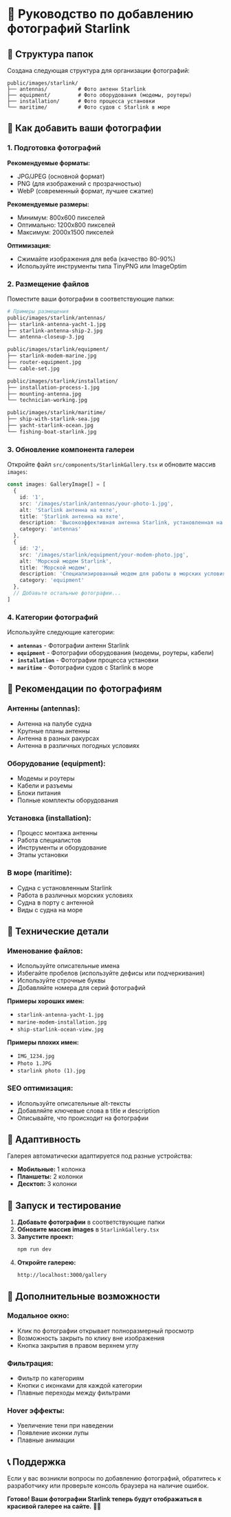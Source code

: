 # 📸 Руководство по добавлению фотографий Starlink

## 📁 Структура папок

Создана следующая структура для организации фотографий:

```
public/images/starlink/
├── antennas/          # Фото антенн Starlink
├── equipment/         # Фото оборудования (модемы, роутеры)
├── installation/      # Фото процесса установки
└── maritime/          # Фото судов с Starlink в море
```

## 🚀 Как добавить ваши фотографии

### 1. **Подготовка фотографий**

**Рекомендуемые форматы:**
- JPG/JPEG (основной формат)
- PNG (для изображений с прозрачностью)
- WebP (современный формат, лучшее сжатие)

**Рекомендуемые размеры:**
- Минимум: 800x600 пикселей
- Оптимально: 1200x800 пикселей
- Максимум: 2000x1500 пикселей

**Оптимизация:**
- Сжимайте изображения для веба (качество 80-90%)
- Используйте инструменты типа TinyPNG или ImageOptim

### 2. **Размещение файлов**

Поместите ваши фотографии в соответствующие папки:

```bash
# Примеры размещения
public/images/starlink/antennas/
├── starlink-antenna-yacht-1.jpg
├── starlink-antenna-ship-2.jpg
└── antenna-closeup-3.jpg

public/images/starlink/equipment/
├── starlink-modem-marine.jpg
├── router-equipment.jpg
└── cable-set.jpg

public/images/starlink/installation/
├── installation-process-1.jpg
├── mounting-antenna.jpg
└── technician-working.jpg

public/images/starlink/maritime/
├── ship-with-starlink-sea.jpg
├── yacht-starlink-ocean.jpg
└── fishing-boat-starlink.jpg
```

### 3. **Обновление компонента галереи**

Откройте файл `src/components/StarlinkGallery.tsx` и обновите массив `images`:

```typescript
const images: GalleryImage[] = [
  {
    id: '1',
    src: '/images/starlink/antennas/your-photo-1.jpg',
    alt: 'Starlink антенна на яхте',
    title: 'Starlink антенна на яхте',
    description: 'Высокоэффективная антенна Starlink, установленная на палубе яхты',
    category: 'antennas'
  },
  {
    id: '2',
    src: '/images/starlink/equipment/your-modem-photo.jpg',
    alt: 'Морской модем Starlink',
    title: 'Морской модем',
    description: 'Специализированный модем для работы в морских условиях',
    category: 'equipment'
  },
  // Добавьте остальные фотографии...
]
```

### 4. **Категории фотографий**

Используйте следующие категории:

- **`antennas`** - Фотографии антенн Starlink
- **`equipment`** - Фотографии оборудования (модемы, роутеры, кабели)
- **`installation`** - Фотографии процесса установки
- **`maritime`** - Фотографии судов с Starlink в море

## 🎨 Рекомендации по фотографиям

### **Антенны (antennas):**
- Антенна на палубе судна
- Крупные планы антенны
- Антенна в разных ракурсах
- Антенна в различных погодных условиях

### **Оборудование (equipment):**
- Модемы и роутеры
- Кабели и разъемы
- Блоки питания
- Полные комплекты оборудования

### **Установка (installation):**
- Процесс монтажа антенны
- Работа специалистов
- Инструменты и оборудование
- Этапы установки

### **В море (maritime):**
- Судна с установленным Starlink
- Работа в различных морских условиях
- Судна в порту с антенной
- Виды с судна на море

## 🔧 Технические детали

### **Именование файлов:**
- Используйте описательные имена
- Избегайте пробелов (используйте дефисы или подчеркивания)
- Используйте строчные буквы
- Добавляйте номера для серий фотографий

**Примеры хороших имен:**
- `starlink-antenna-yacht-1.jpg`
- `marine-modem-installation.jpg`
- `ship-starlink-ocean-view.jpg`

**Примеры плохих имен:**
- `IMG_1234.jpg`
- `Photo 1.JPG`
- `starlink photo (1).jpg`

### **SEO оптимизация:**
- Используйте описательные alt-тексты
- Добавляйте ключевые слова в title и description
- Описывайте, что происходит на фотографии

## 📱 Адаптивность

Галерея автоматически адаптируется под разные устройства:
- **Мобильные:** 1 колонка
- **Планшеты:** 2 колонки  
- **Десктоп:** 3 колонки

## 🚀 Запуск и тестирование

1. **Добавьте фотографии** в соответствующие папки
2. **Обновите массив images** в `StarlinkGallery.tsx`
3. **Запустите проект:**
   ```bash
   npm run dev
   ```
4. **Откройте галерею:**
   ```
   http://localhost:3000/gallery
   ```

## 🎯 Дополнительные возможности

### **Модальное окно:**
- Клик по фотографии открывает полноразмерный просмотр
- Возможность закрыть по клику вне изображения
- Кнопка закрытия в правом верхнем углу

### **Фильтрация:**
- Фильтр по категориям
- Кнопки с иконками для каждой категории
- Плавные переходы между фильтрами

### **Hover эффекты:**
- Увеличение тени при наведении
- Появление иконки лупы
- Плавные анимации

## 📞 Поддержка

Если у вас возникли вопросы по добавлению фотографий, обратитесь к разработчику или проверьте консоль браузера на наличие ошибок.

**Готово! Ваши фотографии Starlink теперь будут отображаться в красивой галерее на сайте.** 📸✨
